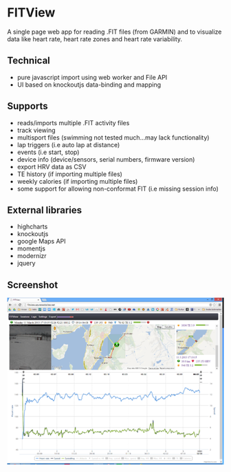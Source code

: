 FITView
=======

A single page web app for reading .FIT files (from GARMIN) and to visualize data like heart rate, heart rate zones and heart rate variability.

Technical
---------
  - pure javascript import using web worker and File API
  - UI based on knockoutjs data-binding and mapping

Supports
--------
 
  - reads/imports multiple .FIT activity files
  - track viewing
  - multisport files (swimming not tested much...may lack functionality)
  - lap triggers (i.e auto lap at distance)
  - events (i.e start, stop)
  - device info (device/sensors, serial numbers, firmware version)
  - export HRV data as CSV
  - TE history (if importing multiple files)
  - weekly calories (if importing multiple files)
  - some support for allowing non-conformat FIT (i.e missing session info)

External libraries
------------------

  - highcharts
  - knockoutjs
  - google Maps API
  - momentjs
  - modernizr
  - jquery

Screenshot
----------

![Alt text](/FITView/Images/Screenshot/FITView.png "FITView")
